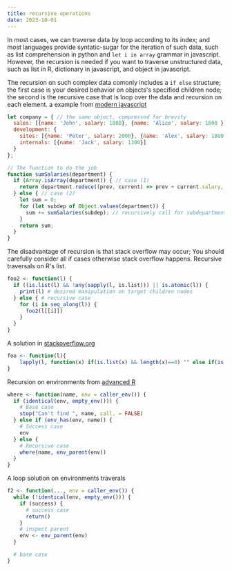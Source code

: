 ```yaml
---
title: recursive operations
date: 2023-10-01
---
```


In most cases, we can traverse data by loop according to its index; and most languages provide syntatic-sugar for the iteration of such data, such as list comprehension in python and `let i in array` grammar in javascript. However, the recursion is needed if you want to traverse unstructured data, such as list in R, dictionary in javascript, and object in javascript.

The recursion on such complex data comonly includes a `if else` structure; the first case is your desired behavior on objects's specified children node; the second  is the recursive case that is loop over the data and recursion on each element. a example from [modern javascript](https://javascript.info/recursion#recursive-traversals)

```javascript
let company = { // the same object, compressed for brevity
  sales: [{name: 'John', salary: 1000}, {name: 'Alice', salary: 1600 }],
  development: {
    sites: [{name: 'Peter', salary: 2000}, {name: 'Alex', salary: 1800 }],
    internals: [{name: 'Jack', salary: 1300}]
  }
};

// The function to do the job
function sumSalaries(department) {
  if (Array.isArray(department)) { // case (1)
    return department.reduce((prev, current) => prev + current.salary, 0); // sum the array
  } else { // case (2)
    let sum = 0;
    for (let subdep of Object.values(department)) {
      sum += sumSalaries(subdep); // recursively call for subdepartments, sum the results
    }
    return sum;
  }
}
```

The disadvantage of recursion is that stack overflow may occur; You should carefully consider all if cases otherwise stack overflow happens. Recursive traversals on R's list.

```r
foo2 <- function(l) {
  if ((is.list(l) && !any(sapply(l, is.list))) || is.atomic(l)) {
    print(l) # desired manipulation on target children nodes
  } else { # recursive case
    for (i in seq_along(l)) {
      foo2(l[[i]])
    }
  }
}
```

A solution in [stackoverflow.org](https://stackoverflow.com/questions/29818918/looping-nested-lists-in-r)

```r
foo <- function(l){
    lapply(l, function(x) if(is.list(x) && length(x)==0) "" else if(is.list(x)) foo(x) else x)
}
```

Recursion on environments  from [advanced R](https://adv-r.hadley.nz/environments.html#env-recursion)

```r
where <- function(name, env = caller_env()) {
  if (identical(env, empty_env())) {
    # Base case
    stop("Can't find ", name, call. = FALSE)
  } else if (env_has(env, name)) {
    # Success case
    env
  } else {
    # Recursive case
    where(name, env_parent(env))
  }
}
```

A loop solution on environments traverals

```r
f2 <- function(..., env = caller_env()) {
  while (!identical(env, empty_env())) {
    if (success) {
      # success case
      return()
    }
    # inspect parent
    env <- env_parent(env)
  }

  # base case
}
```

